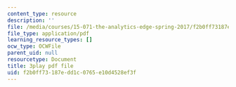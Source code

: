 ```yaml
---
content_type: resource
description: ''
file: /media/courses/15-071-the-analytics-edge-spring-2017/f2b0ff73187edd1c0765e10d4528ef3f_1G6iJmM64LA.pdf
file_type: application/pdf
learning_resource_types: []
ocw_type: OCWFile
parent_uid: null
resourcetype: Document
title: 3play pdf file
uid: f2b0ff73-187e-dd1c-0765-e10d4528ef3f
---
```

